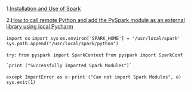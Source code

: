 1.[Installation and Use of Spark](http://dblab.xmu.edu.cn/blog/1689-2/)

2.[How to call remote Python and add the PySpark module as an external library using local Pycharm](https://blog.csdn.net/u011596455/article/details/78979378)

`import os`
`import sys`
`os.environ['SPARK_HOME'] = '/usr/local/spark'`
`sys.path.append("/usr/local/spark/python")`

`try:`
    `from pyspark import SparkContext`
    `from pyspark import SparkConf`

    `print ("Successfully imported Spark Modules")`

`except ImportError as e:`
    `print ("Can not import Spark Modules", e)`
    `sys.exit(1)`
